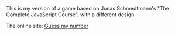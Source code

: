This is my version of a game based on Jonas Schmedtmann's "The Complete JavaScript Course", with a different design.

The online site: <a href="https://lissbethe.github.io/Game-GuessMyNumber/" target="_blank">Guess my number</a>
